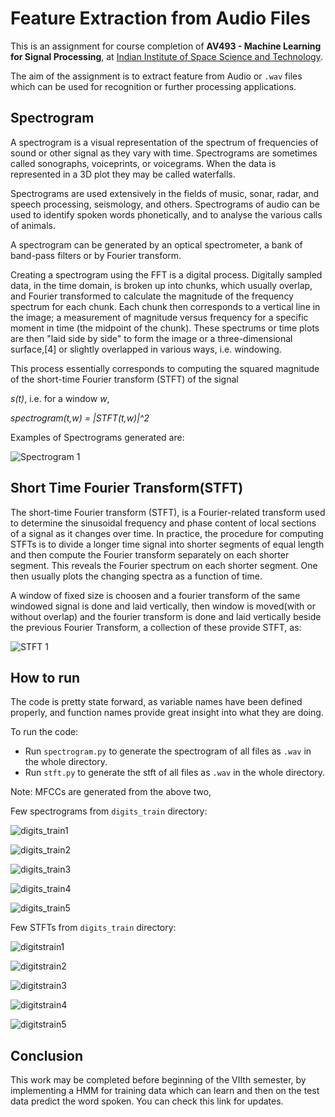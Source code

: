 # Feature Extraction from Audio Files

This is an assignment for course completion of **AV493 - Machine Learning for Signal Processing**, at [Indian Institute of Space Science
and Technology](https://iist.ac.in). 

The aim of the assignment is to extract feature from Audio or `.wav` files
which can be used for recognition or further processing applications.

## Spectrogram

A spectrogram is a visual representation of the spectrum of frequencies of sound or other signal as they vary with time. Spectrograms are sometimes called sonographs, voiceprints, or voicegrams. When the data is represented in a 3D plot they may be called waterfalls.

Spectrograms are used extensively in the fields of music, sonar, radar, and speech processing, seismology, and others. Spectrograms of audio can be used to identify spoken words phonetically, and to analyse the various calls of animals.

A spectrogram can be generated by an optical spectrometer, a bank of band-pass filters or by Fourier transform.

Creating a spectrogram using the FFT is a digital process. Digitally sampled data, in the time domain, is broken up into chunks, which usually overlap, and Fourier transformed to calculate the magnitude of the frequency spectrum for each chunk. Each chunk then corresponds to a vertical line in the image; a measurement of magnitude versus frequency for a specific moment in time (the midpoint of the chunk). These spectrums or time plots are then "laid side by side" to form the image or a three-dimensional surface,[4] or slightly overlapped in various ways, i.e. windowing.

This process essentially corresponds to computing the squared magnitude of the short-time Fourier transform (STFT) of the signal

*s(t)*, i.e. for a window *w*, 

*spectrogram(t,w) = |STFT(t,w)|^2* 

Examples of Spectrograms generated are:

![Spectrogram 1](spectrograms\digits_train_raw\nine_orig_2_spectrogram.png)

## Short Time Fourier Transform(STFT)

The short-time Fourier transform (STFT), is a Fourier-related transform used to determine the sinusoidal frequency and phase content of local sections of a signal as it changes over time. In practice, the procedure for computing STFTs is to divide a longer time signal into shorter segments of equal length and then compute the Fourier transform separately on each shorter segment. This reveals the Fourier spectrum on each shorter segment. One then usually plots the changing spectra as a function of time.

A window of fixed size is choosen and a fourier transform of the same windowed signal is done and laid vertically, then window is moved(with or without overlap) and the fourier transform is done and laid vertically beside the previous Fourier Transform, a collection of these provide STFT, as:

![STFT 1](stft/test_16k.png)


## How to run

The code is pretty state forward, as variable names have been defined properly, and function  names provide great insight into what they are doing.

To run the code:

* Run `spectrogram.py` to generate the spectrogram of all files as `.wav` in the whole directory.
* Run `stft.py` to generate the stft of all files as `.wav` in the whole directory.

Note: MFCCs are generated from the above two,

Few spectrograms from `digits_train` directory:

![digits_train1](spectrograms/digits_train/1_endpt_1_spectrogram.png)

![digits_train2](spectrograms/digits_train/1_endpt_2_spectrogram.png)

![digits_train3](spectrograms/digits_train/1_endpt_3_spectrogram.png)

![digits_train4](spectrograms/digits_train/1_endpt_4_spectrogram.png)

![digits_train5](spectrograms/digits_train/1_endpt_5_spectrogram.png)

Few STFTs from `digits_train` directory:

![digitstrain1](stft/digits_train/1_endpt_1.png)

![digitstrain2](stft/digits_train/1_endpt_2.png)

![digitstrain3](stft/digits_train/1_endpt_3.png)

![digitstrain4](stft/digits_train/1_endpt_4.png)

![digitstrain5](stft/digits_train/1_endpt_5.png)

## Conclusion

This work may be completed before beginning of the VIIth semester, by implementing
a HMM for training data which can learn and then on the test data predict the word spoken.
You can check this link for updates.